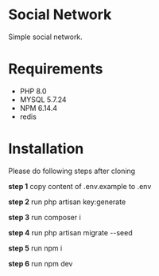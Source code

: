 # Social Network

Simple social network. 

# Requirements

* PHP 8.0
* MYSQL 5.7.24
* NPM 6.14.4
* redis
 

# Installation

Please do following steps after cloning

**step 1** copy content of .env.example to .env

**step 2** run php artisan key:generate

**step 3** run composer i

**step 4** run php artisan migrate --seed

**step 5** run npm i

**step 6** run npm dev

